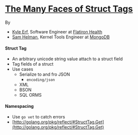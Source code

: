 # [The Many Faces of Struct Tags](http://www.gophercon.com/talks/struct-tags)

By
- [Kyle Erf](https://github.com/3rf), Software Engineer at [Flatiron Health](http://www.flatiron.com/)
- [Sam Helman](https://github.com/shelman), Kernel Tools Engineer at [MongoDB](https://www.mongodb.org/)

#### Struct Tag

- An arbitrary unicode string value attach to a struct field
- Tag fields of a struct
- Use cases
  - Serialize to and fro JSON
    - `encoding/json`
  - XML
  - BSON
  - SQL ORMS

#### Namespacing

- Use `go vet` to catch errors
- [http://golang.org/pkg/reflect/#StructTag.Get](http://golang.org/pkg/reflect/#StructTag.Get)
